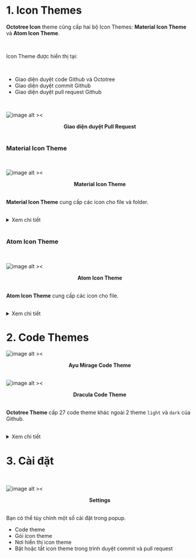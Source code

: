 # 1. Icon Themes

**Octotree Icon** theme cũng cấp hai bộ Icon Themes: **Material Icon Theme** và **Atom Icon Theme**.

<br />

Icon Theme được hiển thị tại:

<br />

- Giao diện duyệt code Github và Octotree
- Giao diện duyệt commit Github
- Giao diện duyệt pull request Github

<br />

![image alt ><](/images/pull-request.png)
<br />

<figcaption align = "center"><b>Giao diện duyệt Pull Request</b></figcaption>

<br />

### Material Icon Theme

<br />

![image alt ><](/images/mui-icon-theme-on.png)
<br />

<figcaption align = "center"><b>Material Icon Theme</b></figcaption>

<br />

**Material Icon Theme** cung cấp các icon cho file và folder.

<br />
<details>
  <summary> Xem chi tiết </summary>
  <br />

![image alt ><](/images/mui-file-icons.png)
![image alt ><](/images/mui-folder-icons.png)

</details>

<br />

### Atom Icon Theme

<br />

![image alt ><](/images/atom-icon-theme-on.png)
<br />

<figcaption align = "center"><b>Atom Icon Theme</b></figcaption>
<br />

**Atom Icon Theme** cung cấp các icon cho file.

<br />
<details>
  <summary> Xem chi tiết </summary>
  <br />

![image alt ><](/images/atom-file-icons.png)

</details>

# 2. Code Themes

![image alt ><](/images/ayu-mirage-theme-on.png)
<br />

<figcaption align = "center"><b>Ayu Mirage Code Theme</b></figcaption>

<br />

![image alt ><](/images/dracula-theme-on.png)
<br />

<figcaption align = "center"><b>Dracula Code Theme</b></figcaption>

<br />

**Octotree Theme** cấp 27 code theme khác ngoài 2 theme `light` và `dark` của Github.

<br />
<details>
  <summary>Xem chi tiết</summary>
  <br />

- Ambiance
- Ayu mirage
- Chaos
- Clouds midnight
- Cobalt
- Dracula
- Github dark
- Idle fingers
- Kr theme
- Merbivore soft
- Merbivore
- Mono industrial clear
- Mono industrial
- Monokai spacegray eighties
- Monokai
- Obsidian
- One dark
- Pastel on dark
- Railscasts
- Solarized dark
- Terminal
- Tomorrow night blue
- Tomorrow night bright
- Tomorrow night eighties
- Tomorrow night
- Twilight
- Vibrant ink
</details>

# 3. Cài đặt

<br />

![image alt ><](/images/settings.png)
<br />

<figcaption align = "center"><b>Settings</b></figcaption>

<br />

Bạn có thể tùy chỉnh một số cài đặt trong popup.

- Code theme
- Gói icon theme
- Nơi hiển thị icon theme
- Bật hoặc tắt icon theme trong trình duyệt commit và pull request
